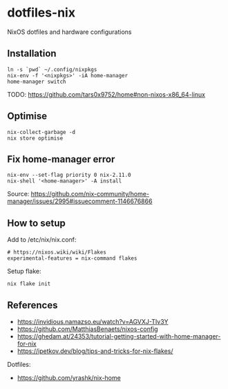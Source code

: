 # dotfiles-nix
NixOS dotfiles and hardware configurations

## Installation

```
ln -s `pwd` ~/.config/nixpkgs
nix-env -f '<nixpkgs>' -iA home-manager
home-manager switch
```

TODO: https://github.com/tars0x9752/home#non-nixos-x86_64-linux

## Optimise

```
nix-collect-garbage -d
nix store optimise
```

## Fix home-manager error 

```
nix-env --set-flag priority 0 nix-2.11.0
nix-shell '<home-manager>' -A install
```

Source: https://github.com/nix-community/home-manager/issues/2995#issuecomment-1146676866


## How to setup

Add to /etc/nix/nix.conf:
```
# https://nixos.wiki/wiki/Flakes
experimental-features = nix-command flakes
```

Setup flake:
```
nix flake init
```

## References

- https://invidious.namazso.eu/watch?v=AGVXJ-TIv3Y
- https://github.com/MatthiasBenaets/nixos-config
- https://ghedam.at/24353/tutorial-getting-started-with-home-manager-for-nix
- https://ipetkov.dev/blog/tips-and-tricks-for-nix-flakes/

Dotfiles: 
- https://github.com/yrashk/nix-home
